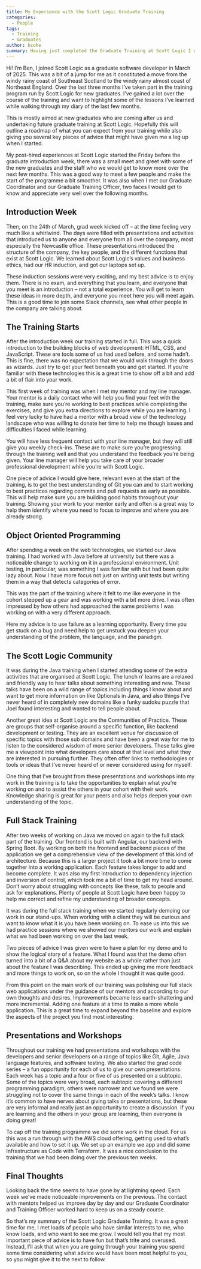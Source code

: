```yaml
---
title: My Experience with the Scott Logic Graduate Training
categories:
  - People
tags:
  - Training
  - Graduates
author: bcoke
summary: Having just completed the Graduate Training at Scott Logic I wanted to reflect on the last three months and offer some advice to those who may be taking part in the future.
---
```


Hi!
I’m Ben, I joined Scott Logic as a graduate software developer in March of 2025. This was a bit of a jump for me as it constituted a move from the windy rainy coast of Southeast Scotland to the windy rainy almost coast of Northeast England. Over the last three months I’ve taken part in the training program run by Scott Logic for new graduates. I’ve gained a lot over the course of the training and want to highlight some of the lessons I’ve learned while walking through my diary of the last few months.

This is mostly aimed at new graduates who are coming after us and undertaking future graduate training at Scott Logic. Hopefully this will outline a roadmap of what you can expect from your training while also giving you several key pieces of advice that might have given me a leg up when I started.

My post-hired experiences at Scott Logic started the Friday before the graduate introduction week, there was a small meet and greet with some of the new graduates and the staff who we would get to know more over the next few months. This was a good way to meet a few people and make the start of the programme a bit smoother. It was also when I met our Graduate Coordinator and our Graduate Training Officer, two faces I would get to know and appreciate very well over the following months.

## Introduction Week

Then, on the 24th of March, grad week kicked off – at the time feeling very much like a whirlwind. The days were filled with presentations and activities that introduced us to anyone and everyone from all over the company, most especially the Newcastle office. These presentations introduced the structure of the company, the key people, and the different functions that exist at Scott Logic. We learned about Scott Logic’s values and business ethics, had our HR induction, and got our laptops set up.

These induction sessions were very exciting, and my best advice is to enjoy them. There is no exam, and everything that you learn, and everyone that you meet is an introduction – not a total experience. You will get to learn these ideas in more depth, and everyone you meet here you will meet again. This is a good time to join some Slack channels, see what other people in the company are talking about.

## The Training Starts

After the introduction week our training started in full. This was a quick introduction to the building blocks of web development: HTML, CSS, and JavaScript. These are tools some of us had used before, and some hadn’t. This is fine, there was no expectation that we would walk through the doors as wizards. Just try to get your feet beneath you and get started. If you’re familiar with these technologies this is a great time to show off a bit and add a bit of flair into your work.

This first week of training was when I met my mentor and my line manager. Your mentor is a daily contact who will help you find your feet with the training, make sure you’re working to best practices while completing the exercises, and give you extra directions to explore while you are learning. I feel very lucky to have had a mentor with a broad view of the technology landscape who was willing to donate her time to help me though issues and difficulties I faced while learning.

You will have less frequent contact with your line manager, but they will still give you weekly check-ins. These are to make sure you’re progressing through the training well and that you understand the feedback you’re being given. Your line manager will help you take care of your broader professional development while you’re with Scott Logic.

One piece of advice I would give here, relevant even at the start of the training, is to get the best understanding of Git you can and to start working to best practices regarding commits and pull requests as early as possible. This will help make sure you are building good habits throughout your training. Showing your work to your mentor early and often is a great way to help them identify where you need to focus to improve and where you are already strong.

## Object Oriented Programming

After spending a week on the web technologies, we started our Java training. I had worked with Java before at university but there was a noticeable change to working on it in a professional environment. Unit testing, in particular, was something I was familiar with but had been quite lazy about. Now I have more focus not just on writing unit tests but writing them in a way that detects categories of error.

This was the part of the training where it felt to me like everyone in the cohort stepped up a gear and was working with a bit more drive. I was often impressed by how others had approached the same problems I was working on with a very different approach.

Here my advice is to use failure as a learning opportunity. Every time you get stuck on a bug and need help to get unstuck you deepen your understanding of the problem, the language, and the paradigm.

## The Scott Logic Community

It was during the Java training when I started attending some of the extra activities that are organised at Scott Logic. The lunch n’ learns are a relaxed and friendly way to hear talks about something interesting and new. These talks have been on a wild range of topics including things I know about and want to get more information on like Optionals in Java, and also things I’ve never heard of in completely new domains like a funky sudoku puzzle that Joel found interesting and wanted to tell people about.

Another great idea at Scott Logic are the Communities of Practice. These are groups that self-organise around a specific function, like backend development or testing. They are an excellent venue for discussion of specific topics with those sub domains and have been a great way for me to listen to the considered wisdom of more senior developers. These talks give me a viewpoint into what developers care about at that level and what they are interested in pursuing further. They often offer links to methodologies or tools or ideas that I’ve never heard of or never considered using for myself.

One thing that I’ve brought from these presentations and workshops into my work in the training is to take the opportunities to explain what you’re working on and to assist the others in your cohort with their work. Knowledge sharing is great for your peers and also helps deepen your own understanding of the topic.

## Full Stack Training

After two weeks of working on Java we moved on again to the full stack part of the training. Our frontend is built with Angular, our backend with Spring Boot. By working on both the frontend and backend pieces of the application we get a comprehensive view of the development of this kind of architecture. Because this is a larger project it took a bit more time to come together into a working application. Each feature takes longer to add and become complete. It was also my first introduction to dependency injection and inversion of control, which took me a bit of time to get my head around. Don’t worry about struggling with concepts like these, talk to people and ask for explanations. Plenty of people at Scott Logic have been happy to help me correct and refine my understanding of broader concepts.

It was during the full stack training when we started regularly demoing our work in our stand-ups. When working with a client they will be curious and want to know what it is you have been working on. To ease us into this we had practice sessions where we showed our mentors our work and explain what we had been working on over the last week.

Two pieces of advice I was given were to have a plan for my demo and to show the logical story of a feature. What I found was that the demo often turned into a bit of a Q&A about my website as a whole rather than just about the feature I was describing. This ended up giving me more feedback and more things to work on, so on the whole I thought it was quite good.

From this point on the main work of our training was polishing our full stack web applications under the guidance of our mentors and according to our own thoughts and desires. Improvements became less earth-shattering and more incremental. Adding one feature at a time to make a more whole application. This is a great time to expand beyond the baseline and explore the aspects of the project you find most interesting.

## Presentations and Workshops

Throughout our training we had presentations and workshops with the developers and senior developers on a range of topics like Git, Agile, Java language features, and software testing. We also started the grad code series – a fun opportunity for each of us to give our own presentations. Each week has a topic and a four or five of us presented on a subtopic. Some of the topics were very broad, each subtopic covering a different programming paradigm, others were narrower and we found we were struggling not to cover the same things in each of the week’s talks. I know it’s common to have nerves about giving talks or presentations, but these are very informal and really just an opportunity to create a discussion. If you are learning and the others in your group are learning, then everyone is doing great!

To cap off the training programme we did some work in the cloud. For us this was a run through with the AWS cloud offering, getting used to what’s available and how to set it up. We set up an example we app and did some Infrastructure as Code with Terraform. It was a nice conclusion to the training that we had been doing over the previous ten weeks.

## Final Thoughts

Looking back the time seems to have gone by at lightning speed. Each week we’ve made noticeable improvements on the previous. The contact with mentors helped us improve day by day and our Graduate Coordinator and Training Officer worked hard to keep us on a steady course.

So that’s my summary of the Scott Logic Graduate Training. It was a great time for me, I met loads of people who have similar interests to me, who know loads, and who want to see me grow. I would tell you that my most important piece of advice is to have fun but that’s trite and overused. Instead, I’ll ask that when you are going through your training you spend some time considering what advice would have been most helpful to you, so you might give it to the next to follow.
